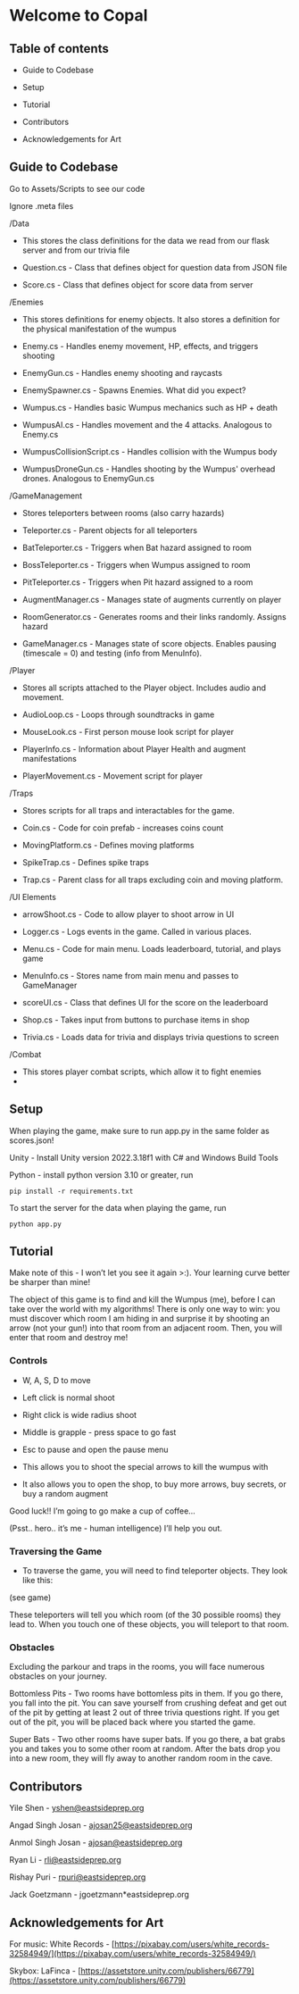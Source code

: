 

# Welcome to Copal

## Table of contents

-   Guide to Codebase
    
-   Setup
    
-   Tutorial
    
-   Contributors
    
-   Acknowledgements for Art
    

## Guide to Codebase

Go to Assets/Scripts to see our code

Ignore .meta files

 
/Data

-   This stores the class definitions for the data we read from our flask server and from our trivia file
    
-   Question.cs - Class that defines object for question data from JSON file
    
-   Score.cs - Class that defines object for score data from server
    

/Enemies

-   This stores definitions for enemy objects. It also stores a definition for the physical manifestation of the wumpus
    
-   Enemy.cs - Handles enemy movement, HP, effects, and triggers shooting
    
-   EnemyGun.cs - Handles enemy shooting and raycasts
    
-   EnemySpawner.cs - Spawns Enemies. What did you expect?
    
-   Wumpus.cs - Handles basic Wumpus mechanics such as HP + death
    
-   WumpusAI.cs - Handles movement and the 4 attacks. Analogous to Enemy.cs
    
-   WumpusCollisionScript.cs - Handles collision with the Wumpus body
    
-   WumpusDroneGun.cs - Handles shooting by the Wumpus' overhead drones. Analogous to EnemyGun.cs
    

/GameManagement

-   Stores teleporters between rooms (also carry hazards)

-   Teleporter.cs - Parent objects for all teleporters
    
-   BatTeleporter.cs - Triggers when Bat hazard assigned to room
    
-   BossTeleporter.cs - Triggers when Wumpus assigned to room
    
-   PitTeleporter.cs - Triggers when Pit hazard assigned to a room
    
-   AugmentManager.cs - Manages state of augments currently on player
    
-   RoomGenerator.cs - Generates rooms and their links randomly. Assigns hazard
    
-   GameManager.cs - Manages state of score objects. Enables pausing (timescale = 0) and testing (info from MenuInfo).
    

/Player

-   Stores all scripts attached to the Player object. Includes audio and movement.
    
-   AudioLoop.cs - Loops through soundtracks in game
    
-   MouseLook.cs - First person mouse look script for player
    
-   PlayerInfo.cs - Information about Player Health and augment manifestations
    
-   PlayerMovement.cs - Movement script for player
    

/Traps

-   Stores scripts for all traps and interactables for the game.
    
-   Coin.cs - Code for coin prefab - increases coins count
    
-   MovingPlatform.cs - Defines moving platforms
    
-   SpikeTrap.cs - Defines spike traps
    
-   Trap.cs - Parent class for all traps excluding coin and moving platform.
    

/UI Elements

-   arrowShoot.cs - Code to allow player to shoot arrow in UI
    
-   Logger.cs - Logs events in the game. Called in various places.
    
-   Menu.cs - Code for main menu. Loads leaderboard, tutorial, and plays game
    
-   MenuInfo.cs - Stores name from main menu and passes to GameManager
    
-   scoreUI.cs - Class that defines UI for the score on the leaderboard
    
-   Shop.cs - Takes input from buttons to purchase items in shop
    
-   Trivia.cs - Loads data for trivia and displays trivia questions to screen
    
/Combat

-   This stores player combat scripts, which allow it to fight enemies
- 
  

## Setup

When playing the game, make sure to run app.py in the same folder as scores.json!

  

Unity - Install Unity version 2022.3.18f1 with C# and Windows Build Tools

  

Python - install python version 3.10 or greater, run 

    pip install -r requirements.txt

 To start the server for the data when playing the game, run
 

    python app.py

## Tutorial

Make note of this - I won’t let you see it again >:). Your learning curve better be sharper than mine!

The object of this game is to find and kill the Wumpus (me), before I can take over the world with my algorithms! There is only one way to win: you must discover which room I am hiding in and surprise it by shooting an arrow (not your gun!) into that room from an adjacent room. Then, you will enter that room and destroy me!

### Controls

-   W, A, S, D to move
    
-   Left click is normal shoot
    
-   Right click is wide radius shoot
    
-   Middle is grapple - press space to go fast
    
-   Esc to pause and open the pause menu
    

-   This allows you to shoot the special arrows to kill the wumpus with
    
-   It also allows you to open the shop, to buy more arrows, buy secrets, or buy a random augment

Good luck!! I’m going to go make a cup of coffee…

(Psst.. hero.. it’s me - human intelligence) I’ll help you out.

### Traversing the Game

-   To traverse the game, you will need to find teleporter objects. They look like this:
    

(see game)

  

These teleporters will tell you which room (of the 30 possible rooms) they lead to. When you touch one of these objects, you will teleport to that room.

  

### Obstacles

  

Excluding the parkour and traps in the rooms, you will face numerous obstacles on your journey.

  

Bottomless Pits - Two rooms have bottomless pits in them. If you go there, you fall into the pit. You can save yourself from crushing defeat and get out of the pit by getting at least 2 out of three trivia questions right. If you get out of the pit, you will be placed back where you started the game.

Super Bats - Two other rooms have super bats. If you go there, a bat grabs you and takes you to some other room at random. After the bats drop you into a new room, they will fly away to another random room in the cave.

  

## Contributors

Yile Shen - yshen@eastsideprep.org

Angad Singh Josan - ajosan25@eastsideprep.org

Anmol Singh Josan - ajosan@eastsideprep.org

Ryan Li - rli@eastsideprep.org

Rishay Puri - rpuri@eastsideprep.org

Jack Goetzmann - jgoetzmann*eastsideprep.org

  
  

## Acknowledgements for Art

For music: White Records - [https://pixabay.com/users/white_records-32584949/](https://pixabay.com/users/white_records-32584949/)

Skybox: LaFinca - [https://assetstore.unity.com/publishers/66779](https://assetstore.unity.com/publishers/66779)
